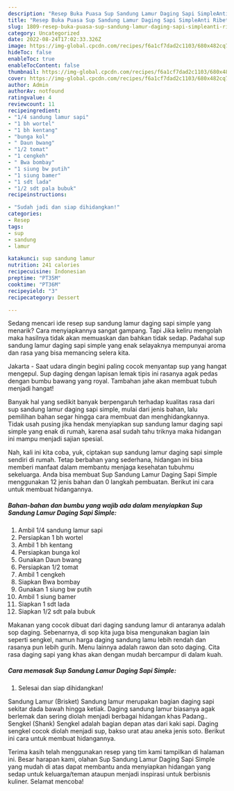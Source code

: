 ```yaml
---
description: "Resep Buka Puasa Sup Sandung Lamur Daging Sapi SimpleAnti Ribet"
title: "Resep Buka Puasa Sup Sandung Lamur Daging Sapi SimpleAnti Ribet"
slug: 1809-resep-buka-puasa-sup-sandung-lamur-daging-sapi-simpleanti-ribet
category: Uncategorized
date: 2022-08-24T17:02:33.326Z
image: https://img-global.cpcdn.com/recipes/f6a1cf7dad2c1103/680x482cq70/sup-sandung-lamur-daging-sapi-simple-foto-resep-utama.jpg
hideToc: false
enableToc: true
enableTocContent: false
thumbnail: https://img-global.cpcdn.com/recipes/f6a1cf7dad2c1103/680x482cq70/sup-sandung-lamur-daging-sapi-simple-foto-resep-utama.jpg
cover: https://img-global.cpcdn.com/recipes/f6a1cf7dad2c1103/680x482cq70/sup-sandung-lamur-daging-sapi-simple-foto-resep-utama.jpg
author: Admin
authorAv: notfound
ratingvalue: 4
reviewcount: 11
recipeingredient:
- "1/4 sandung lamur sapi"
- "1 bh wortel"
- "1 bh kentang"
- "bunga kol"
- " Daun bwang"
- "1/2 tomat"
- "1 cengkeh"
- " Bwa bombay"
- "1 siung bw putih"
- "1 siung bamer"
- "1 sdt lada"
- "1/2 sdt pala bubuk"
recipeinstructions:

- "Sudah jadi dan siap dihidangkan!"
categories:
- Resep
tags:
- sup
- sandung
- lamur

katakunci: sup sandung lamur 
nutrition: 241 calories
recipecuisine: Indonesian
preptime: "PT35M"
cooktime: "PT36M"
recipeyield: "3"
recipecategory: Dessert

---
```



Sedang mencari ide resep sup sandung lamur daging sapi simple yang menarik? Cara menyiapkannya sangat gampang. Tapi Jika keliru mengolah maka hasilnya tidak akan memuaskan dan bahkan tidak sedap. Padahal sup sandung lamur daging sapi simple yang enak selayaknya mempunyai aroma dan rasa yang bisa memancing selera kita.


Jakarta - Saat udara dingin begini paling cocok menyantap sup yang hangat mengepul. Sup daging dengan lapisan lemak tipis ini rasanya agak pedas dengan bumbu bawang yang royal. Tambahan jahe akan membuat tubuh menjadi hangat!

Banyak hal yang sedikit banyak berpengaruh terhadap kualitas rasa dari sup sandung lamur daging sapi simple, mulai dari jenis bahan, lalu pemilihan bahan segar hingga cara membuat dan menghidangkannya. Tidak usah pusing jika hendak menyiapkan sup sandung lamur daging sapi simple yang enak di rumah, karena asal sudah tahu triknya maka hidangan ini mampu menjadi sajian spesial.


Nah, kali ini kita coba, yuk, ciptakan sup sandung lamur daging sapi simple sendiri di rumah. Tetap berbahan yang sederhana, hidangan ini bisa memberi manfaat dalam membantu menjaga kesehatan tubuhmu sekeluarga. Anda bisa membuat Sup Sandung Lamur Daging Sapi Simple menggunakan 12 jenis bahan dan 0 langkah pembuatan. Berikut ini cara untuk membuat hidangannya.

<!--inarticleads1-->

##### Bahan-bahan dan bumbu yang wajib ada dalam menyiapkan Sup Sandung Lamur Daging Sapi Simple:

1. Ambil 1/4 sandung lamur sapi
1. Persiapkan 1 bh wortel
1. Ambil 1 bh kentang
1. Persiapkan bunga kol
1. Gunakan  Daun bwang
1. Persiapkan 1/2 tomat
1. Ambil 1 cengkeh
1. Siapkan  Bwa bombay
1. Gunakan 1 siung bw putih
1. Ambil 1 siung bamer
1. Siapkan 1 sdt lada
1. Siapkan 1/2 sdt pala bubuk


Makanan yang cocok dibuat dari daging sandung lamur di antaranya adalah sop daging. Sebenarnya, di sop kita juga bisa mengunakan bagian lain seperti sengkel, namun harga daging sandung lamu lebih rendah dan rasanya pun lebih gurih. Menu lainnya adalah rawon dan soto daging. Cita rasa daging sapi yang khas akan dengan mudah bercampur di dalam kuah. 

<!--inarticleads2-->

##### Cara memasak Sup Sandung Lamur Daging Sapi Simple:


1. Selesai dan siap dihidangkan!

Sandung Lamur (Brisket) Sandung lamur merupakan bagian daging sapi sekitar dada bawah hingga ketiak. Daging sandung lamur biasanya agak berlemak dan sering diolah menjadi berbagai hidangan khas Padang.. Sengkel (Shank) Sengkel adalah bagian depan atas dari kaki sapi. Daging sengkel cocok diolah menjadi sup, bakso urat atau aneka jenis soto. Berikut ini cara untuk membuat hidangannya. 

Terima kasih telah menggunakan resep yang tim kami tampilkan di halaman ini. Besar harapan kami, olahan Sup Sandung Lamur Daging Sapi Simple yang mudah di atas dapat membantu anda menyiapkan hidangan yang sedap untuk keluarga/teman ataupun menjadi inspirasi untuk berbisnis kuliner. Selamat mencoba!
